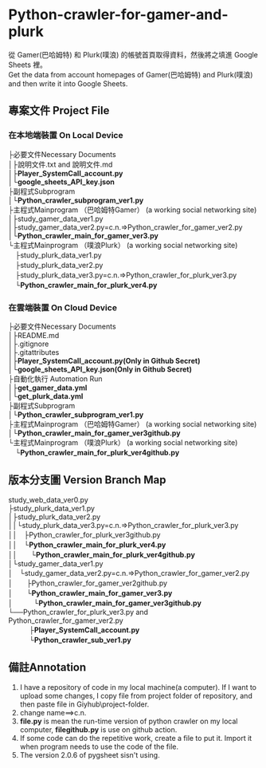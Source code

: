 # Python-crawler-for-gamer-and-plurk
 從 Gamer(巴哈姆特) 和 Plurk(噗浪) 的帳號首頁取得資料，然後將之填進 Google Sheets 裡。  
 Get the data from account homepages of Gamer(巴哈姆特) and Plurk(噗浪) and then write it into Google Sheets.   
## 專案文件 Project File

### 在本地端裝置 On Local Device
 ├必要文件Necessary Documents  
 │├說明文件.txt and 說明文件.md  
 │├**Player_SystemCall_account.py**  
 │└**google_sheets_API_key.json**  
 ├副程式Subprogram  
 │└**Python_crawler_subprogram_ver1.py**  
 ├主程式Mainprogram （巴哈姆特Gamer） (a working social networking site)  
 │├study_gamer_data_ver1.py  
 │├study_gamer_data_ver2.py=c.n.=>Python_crawler_for_gamer_ver2.py  
 │└**Python_crawler_main_for_gamer_ver3.py**  
 └主程式Mainprogram （噗浪Plurk） (a working social networking site)  
 　├study_plurk_data_ver1.py  
 　├study_plurk_data_ver2.py  
 　├study_plurk_data_ver3.py=c.n.=>Python_crawler_for_plurk_ver3.py  
 　└**Python_crawler_main_for_plurk_ver4.py**  
### 在雲端裝置 On Cloud Device
 ├必要文件Necessary Documents  
 │├README.md  
 │├.gitignore  
 │├.gitattributes  
 │├**Player_SystemCall_account.py(Only in Github Secret)**  
 │└**google_sheets_API_key.json(Only in Github Secret)**  
 ├自動化執行 Automation Run  
 │├**get_gamer_data.yml**  
 │└**get_plurk_data.yml**  
 ├副程式Subprogram  
 │└**Python_crawler_subprogram_ver1.py**  
 ├主程式Mainprogram （巴哈姆特Gamer） (a working social networking site)  
 │└**Python_crawler_main_for_gamer_ver3github.py**   
 └主程式Mainprogram （噗浪Plurk） (a working social networking site)  
 　└**Python_crawler_main_for_plurk_ver4github.py**  
## 版本分支圖 Version Branch Map
 study_web_data_ver0.py  
 ├study_plurk_data_ver1.py  
 │├study_plurk_data_ver2.py  
 ││└study_plurk_data_ver3.py=c.n.=>Python_crawler_for_plurk_ver3.py  
 ││　├Python_crawler_for_plurk_ver3github.py  
 ││　└**Python_crawler_main_for_plurk_ver4.py**  
 ││　　└**Python_crawler_main_for_plurk_ver4github.py**  
 │└study_gamer_data_ver1.py  
 │　└study_gamer_data_ver2.py=c.n.=>Python_crawler_for_gamer_ver2.py  
 │　　├Python_crawler_for_gamer_ver2github.py  
 │　　└**Python_crawler_main_for_gamer_ver3.py**  
 │　　　└**Python_crawler_main_for_gamer_ver3github.py**  
 └──Python_crawler_for_plurk_ver3.py and Python_crawler_for_gamer_ver2.py  
 　　　├**Player_SystemCall_account.py**  
 　　　└**Python_crawler_sub_ver1.py**  
## 備註Annotation
 1. I have a repository of code in my local machine(a computer). If I want to upload some changes, I copy file from project folder of repository, and then paste file in Giyhub\project-folder.   
 2. change name==>c.n.   
 3. **file.py** is mean the run-time version of python crawler on my local computer, **filegithub.py** is use on github action.   
 4. If some code can do the repetitive work, create a file to put it. Import it when program needs to use the code of the file.   
 5. The version 2.0.6 of pygsheet sisn't using.   